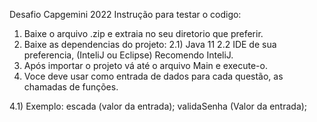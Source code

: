 Desafio Capgemini 2022
Instrução para testar o codigo:
1) Baixe o arquivo .zip e extraia no seu diretorio que preferir.
2) Baixe as dependencias do projeto:
  2.1) Java 11
  2.2 IDE de sua preferencia, (InteliJ ou Eclipse) Recomendo InteliJ.
3) Após importar o projeto vá até o arquivo Main e execute-o.
4) Voce deve usar como entrada de dados para cada questão, as chamadas de funções.

4.1) Exemplo: 
escada (valor da entrada);
validaSenha (Valor da entrada);
